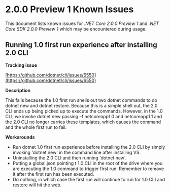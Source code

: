 # 2.0.0 Preview 1 Known Issues

This document lists known issues for *.NET Core 2.0.0 Preview 1* and *.NET Core SDK 2.0.0 Preview 1* which may be encountered during usage.

## Running 1.0 first run experience after installing 2.0 CLI

**Tracking issue**

[https://github.com/dotnet/cli/issues/6550](https://github.com/dotnet/cli/issues/6550)

**Description**

This fails because the 1.0 first run shells out two dotnet commands to do dotnet new and dotnet restore. Because this is a simple shell out, the 2.0 CLI ends up being picked up to execute the commands. However, in the 1.0 CLI, we invoke dotnet new passing –f netcoreapp1.0 and netcoreapp1.1 and the 2.0 CLI no longer carries these templates, which causes the command and the whole first run to fail.

**Workarounds**

* Run dotnet 1.0 first run experience before installing the 2.0 CLI by simply invoking 'dotnet new' in the command line after installing VS.
* Uninstalling the 2.0 CLI and then running 'dotnet new'.
* Putting a global.json pointing t 1.0 CLI in the root of the drive where you are executing the 1.0 command to trigger first run. Remember to remove it after the first run has been executed.
* Do nothing, in which case the first run will continue to run for 1.0 CLI and restore will hit the web.
